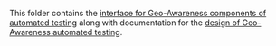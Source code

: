 This folder contains the
[interface for Geo-Awareness components of automated testing](geo-awareness.yaml) along with
documentation for the [design of Geo-Awareness automated testing](design).
